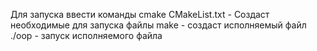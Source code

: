 Для запуска ввести команды
cmake CMakeList.txt - Создаст необходимые для запуска файлы
make - создаст исполняемый файл
./oop  - запуск исполняемого файла

